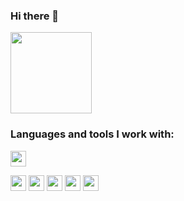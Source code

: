 ### Hi there 👋

<img src="https://media0.giphy.com/media/gM5qFksULw54NMWyry/giphy.gif?cid=ecf05e47zsoghmtp1ge6zplau8lvbgm5lbuidz2w9f7yxbe8&rid=giphy.gif&ct=s" width="130px"/>

### Languages and tools I work with:
<code><img src="https://images.vexels.com/media/users/3/166382/isolated/preview/1ad81b62ad0ec81a584bc22016fd016f-html-programming-language-flat.png" height="25px"/></code>


<code><img src="https://miro.medium.com/max/870/1*fC1TiemRWYDWObQUlpAnBg.png" height="25px"/></code>
<code><img src="https://www.pngkit.com/png/detail/222-2229874_95kib-400x400-css-logo-css-png.png" height="25px"/></code>
<code><img src="https://cutewallpaper.org/24/bootstrap-logo-png/download-bootstrap-logo-transparent-png-image-with-no-background--pngkeycom.png" height="25px"/></code>
<code><img src="https://logowik.com/content/uploads/images/3799-javascript.jpg" height="25px"/></code>
<code><img src="https://toppng.com/uploads/preview/django-python-logo-apress-the-definitive-guide-to-django-web-development-11562875828mqany5qert.png" height="25px"/></code>

